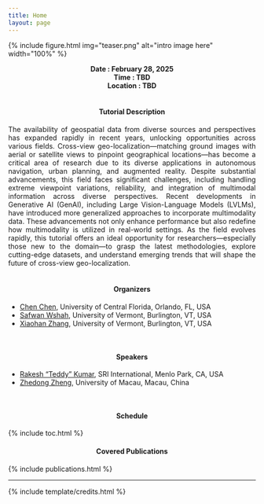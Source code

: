 ```yaml
---
title: Home
layout: page
---
```


<!-- ### WACV 2025 Tutorial: -->
<!-- ### Cross-View Geo-Localization: Current Challenges and Future Frontiers with GenAI -->

{% include figure.html img="teaser.png" alt="intro image here" width="100%" %}

<!-- **Date : February 28, 2025** \
**Time : TBD** \
**Location : TBD** -->

<div style="text-align:center;"><b>Date : February 28, 2025</b></div>
<div style="text-align:center;"><b>Time : TBD</b></div>
<div style="text-align:center;"><b>Location : TBD</b></div>

<br>


<!-- #### Tutorial Description -->
<h4 style="text-align:center;">Tutorial Description</h4> 
<div style="text-align: justify">
The availability of geospatial data from diverse sources and perspectives has expanded rapidly in recent years, unlocking opportunities across various fields. Cross-view geo-localization—matching ground images with aerial or satellite views to pinpoint geographical locations—has become a critical area of research due to its diverse applications in autonomous navigation, urban planning, and augmented reality. Despite substantial advancements, this field faces significant challenges, including handling extreme viewpoint variations, reliability, and integration of multimodal information across diverse perspectives. Recent developments in Generative AI (GenAI), including Large Vision-Language Models (LVLMs), have introduced more generalized approaches to incorporate multimodality data. These advancements not only enhance performance but also redefine how multimodality is utilized in real-world settings. As the field evolves rapidly, this tutorial offers an ideal opportunity for researchers—especially those new to the domain—to grasp the latest methodologies, explore cutting-edge datasets, and understand emerging trends that will shape the future of cross-view geo-localization.
</div>

<br>

<!-- #### Organizers -->
<h4 style="text-align:center;">Organizers</h4>

* [Chen Chen](https://www.crcv.ucf.edu/chenchen/), University of Central Florida, Orlando, FL, USA 
* [Safwan Wshah](https://www.wshahaigroup.com/), University of Vermont, Burlington, VT, USA 
* [Xiaohan Zhang](https://zxh009123.github.io/), University of Vermont, Burlington, VT, USA 

<br>

<!-- #### Speakers -->
<h4 style="text-align:center;">Speakers</h4> 

* [Rakesh “Teddy” Kumar](https://www.sri.com/people/rakesh-kumar/), SRI International, Menlo Park, CA, USA 
* [Zhedong Zheng](https://www.zdzheng.xyz/), University of Macau, Macau, China 

<br>

<!-- #### Schedule -->
<h4 style="text-align:center;">Schedule</h4> 
{% include toc.html %}

<br>

<!-- #### Covered Publications -->
<h4 style="text-align:center;">Covered Publications</h4> 
{% include publications.html %}

------

{% include template/credits.html %}
